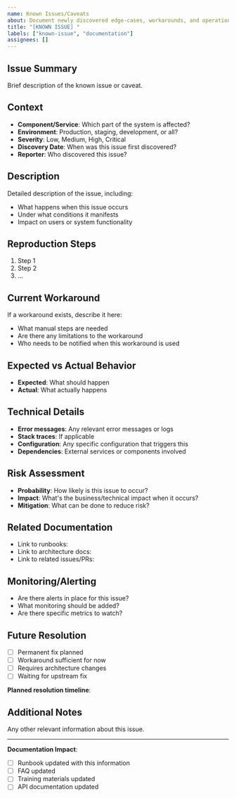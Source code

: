```yaml
---
name: Known Issues/Caveats
about: Document newly discovered edge-cases, workarounds, and operational caveats
title: "[KNOWN ISSUE] "
labels: ["known-issue", "documentation"]
assignees: []
---
```


## Issue Summary
Brief description of the known issue or caveat.

## Context
- **Component/Service**: Which part of the system is affected?
- **Environment**: Production, staging, development, or all?
- **Severity**: Low, Medium, High, Critical
- **Discovery Date**: When was this issue first discovered?
- **Reporter**: Who discovered this issue?

## Description
Detailed description of the issue, including:
- What happens when this issue occurs
- Under what conditions it manifests
- Impact on users or system functionality

## Reproduction Steps
1. Step 1
2. Step 2
3. ...

## Current Workaround
If a workaround exists, describe it here:
- What manual steps are needed
- Are there any limitations to the workaround
- Who needs to be notified when this workaround is used

## Expected vs Actual Behavior
- **Expected**: What should happen
- **Actual**: What actually happens

## Technical Details
- **Error messages**: Any relevant error messages or logs
- **Stack traces**: If applicable
- **Configuration**: Any specific configuration that triggers this
- **Dependencies**: External services or components involved

## Risk Assessment
- **Probability**: How likely is this issue to occur?
- **Impact**: What's the business/technical impact when it occurs?
- **Mitigation**: What can be done to reduce risk?

## Related Documentation
- Link to runbooks: 
- Link to architecture docs:
- Link to related issues/PRs:

## Monitoring/Alerting
- Are there alerts in place for this issue?
- What monitoring should be added?
- Are there specific metrics to watch?

## Future Resolution
- [ ] Permanent fix planned
- [ ] Workaround sufficient for now
- [ ] Requires architecture changes
- [ ] Waiting for upstream fix

**Planned resolution timeline**: 

## Additional Notes
Any other relevant information about this issue.

---
**Documentation Impact**: 
- [ ] Runbook updated with this information
- [ ] FAQ updated
- [ ] Training materials updated
- [ ] API documentation updated
